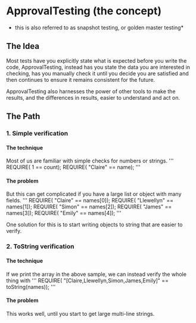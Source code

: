<!--
This file was generate by MarkdownSnippets.
Source File: /doc/ApprovalTestingConcept.source.md
To change this file edit the source file and then re-run the generation using either the dotnet global tool (https://github.com/SimonCropp/MarkdownSnippets#githubmarkdownsnippets) or using the api (https://github.com/SimonCropp/MarkdownSnippets#running-as-a-unit-test).
-->
# ApprovalTesting (the concept)

* this is also referred to as snapshot testing, or golden master testing*

## The Idea
Most tests have you explicitly state what is expected before you write the code,
ApprovalTesting, instead has you state the data you are interested in checking,
has you manually check it until you decide you are satisfied and then continues
to ensure it remains consistent for the future.

ApprovalTesting also harnesses the power of other tools to make
the results, and the differences in results, easier to understand and act on.



## The Path

### 1. Simple verification

#### The technique

Most of us are familiar with simple checks for numbers or strings.
'''
REQUIRE( 1 == count);
REQUIRE( "Claire" == name);
'''

#### The problem
But this can get complicated if you have a large list or object with many fields.
'''
REQUIRE( "Claire" == names[0]);
REQUIRE( "Llewellyn" == names[1]);
REQUIRE( "Simon" == names[2]);
REQUIRE( "James" == names[3]);
REQUIRE( "Emily" == names[4]);
'''

One solution for this is to start writing objects to string that are easier to verify.

### 2. ToString verification

#### The technique

If we print the array in the above sample, we can instead verify the whole thing with
'''
REQUIRE( "[Claire,Llewellyn,Simon,James,Emily]" == toString(names));
'''

#### The problem
This works well, until you start to get large multi-line strings.
